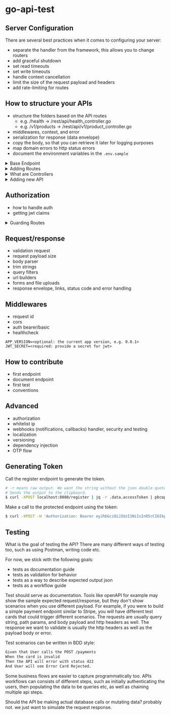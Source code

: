# go-api-test


## Server Configuration

There are several best practices when it comes to configuring your server:

- separate the handler from the framework, this allows you to change routers
- add graceful shutdown
- set read timeouts
- set write timeouts
- handle context cancellation
- limit the size of the request payload and headers
- add rate-limiting for routes

## How to structure your APIs

- structure the folders based on the API routes
	- e.g. /health -> /rest/api/health_controller.go
	- e.g. /v1/products -> /rest/api/v1/product_controller.go
- middlewares, context, and error
- serialization for response (data envelope)
- copy the body, so that you can retrieve it later for logging purposes
- map domain errors to http status errors
- document the environment variables in the `.env.sample`



<details>
<summary>Base Endpoint</summary>

### The API Struct
Each versioned endpoint will have an `API` struct. The root `/` endpoint `API` struct can be found in `rest/api/api.go`:

https://github.com/alextanhongpin/go-api-test/blob/9e8f4d96d543a98f71652da495177ad8664b8ff5/rest/api/api.go#L8-L12

Here, we register the resource controllers as well as middlewares for the endpoint. 
</details>

<details>
<summary>Adding Routes</summary>

## Adding Routes

Each `API` struct will have a `Register` method where we will register the resource routes.

https://github.com/alextanhongpin/go-api-test/blob/9e8f4d96d543a98f71652da495177ad8664b8ff5/rest/api/api.go#L14-L24
</details>

<details>
<summary>What are Controllers</summary>

## Controllers

Controllers are a collection of resources. Each controller can have several methods that maps to the HTTP methods.

</details>


<details>
<summary>Adding new API</summary>

This example demonstrates on how to add a new API endpoint

> Goal: Add a new `GET /v1/products` endpoint

1. Go to `rest/api/v1` folder
2. Create a new file `product_controller.go`
3. Create a new struct `ProductController`
4. Create a constructor `NewProductController`
5. Add a method `List`

```go
package v1

type ProductController struct {
	productUC ProductUsecase
}

func (h *ProductController) List(w http.ResponseWriter, r *http.Request) {
	p, err := h.productUC.List(r.Context())
	if err != nil {
		response.JSONError(w, err)
		return
	}

	response.JSON(w, response.OK(&p), http.StatusOK)
}
```

6. Go to `rest/api/v1.go`
7. Add the `ProductController` to the `API` struct
8. Mount the routes accordingly

```go
package v1

type API struct {
	*ProductController
}

func (api *API) Register(r chi.Router) {
	r.Route("/v1", func(r chi.Router) {
		r.Route("/products", func(r chi.Router) {
			r.Get("/", api.ProductController.List)
		})
	})
}
```

</details>

## Authorization

- how to handle auth
- getting jwt claims

<details>
<summary>Guarding Routes</summary>

---
To guard routes, we can mount the `RequireAuth` middleware.

1. Go to `rest/api/v1.go` (or specific versioned endpoint)
2. Add the `RequireAuth` middleware to the struct `API`
3. Attach the `RequireAuth` to the routes that you want to protect in the `Register` method

```go
package v1

import (
	"github.com/alextanhongpin/core/http/middleware"
	"github.com/go-chi/chi/v5"
)

type API struct {
	RequireAuth middleware.Middleware
	*CategoryController
}

func (api *API) Register(r chi.Router) {
	r.Route("/v1", func(r chi.Router) {
		r.Route("/categories", func(r chi.Router) {
			// Attach to a single route
			r.With(api.RequireAuth).Post("/", api.CategoryController.Create)
		})
		
		// Attach to a group
		r.Group(func(r chi.Router) {
			r.Use(api.RequireAuth)
		})
	})
}
```


</details>

## Request/response

- validation request
- request payload size
- body parser
- trim strings
- query filters
- url builders
- forms and file uploads
- response envelope, links, status code and error handling

## Middlewares

- request id
- cors
- auth bearer/basic
- healthcheck

```.env
APP_VERSION=<optional: the current app version, e.g. 0.0.1>
JWT_SECRET=<required: provide a secret for jwt>
```


## How to contribute

- first endpoint
- document endpoint
- first test
- conventions


## Advanced

- authorization
- whitelist ip
- webhooks (notifications, callbacks) handler, security and testing
- localization
- versioning
- dependency injection
- OTP flow

## Generating Token


Call the register endpoint to generate the token.
```bash
# -r means raw output. We want the string without the json double quotes
# Sends the output to the clipboard.
$ curl -XPOST localhost:8080/register | jq -r .data.accessToken | pbcopy
```

Make a call to the protected endpoint using the token:

```bash
$ curl -XPOST -H 'Authorization: Bearer eyJhbGciOiJIUzI1NiIsInR5cCI6IkpXVCJ9.eyJleHAiOjE2ODI1MjgxODMsInN1YiI6IjllZTNkZDI2LWY5MWItNDNjMy04NzJkLTJlNjg0YzBjOTIzYyJ9.GFZl5v0JXC72PpGa2953Ioh3xd7nM9ezI4YL-rYNK7Q' localhost:8080/v1/categories
```

## Testing 

What is the goal of testing the API? There are many different ways of testing too, such as using Postman, writing code etc. 

For now, we stick with the following goals:

- tests as documentation guide
- tests as validation for behavior
- tests as a way to describe expected output json
- tests as a workflow guide

Test should serve as documentation. Tools like openAPI for example may show the sample expected request/response, but they don't show scenarios when you use different payload. For example, if you were to build a simple payment endpoint similar to Stripe, you will have different test cards that could trigger different scenarios. The requests are usually query string, path params, and body payload and http headers as well. The response we want to validate is usually the http headers as well as the payload body or error.

Test scenarios can be written in BDD style:

```markdown
Given that User calls the POST /payments
When the card is invalid
Then the API will error with status 422
And User will see Error Card Rejected.
```

Some business flows are easier to capture programmatically too. APIs workflows can consists of different steps, such as initially authenticating the users, then populating the data to be queries etc, as well as chaining multiple api steps.

Should the API be making actual database calls or mutating data? probably not. we just want to simulate the request response. 


